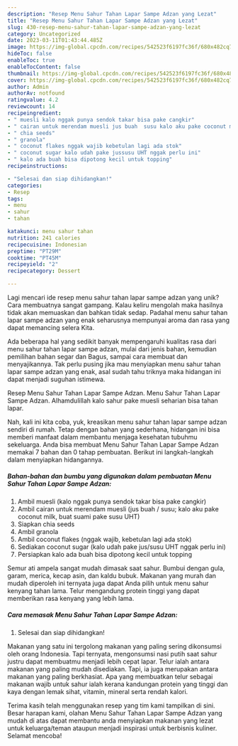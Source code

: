 ```yaml
---
description: "Resep Menu Sahur Tahan Lapar Sampe Adzan yang Lezat"
title: "Resep Menu Sahur Tahan Lapar Sampe Adzan yang Lezat"
slug: 430-resep-menu-sahur-tahan-lapar-sampe-adzan-yang-lezat
category: Uncategorized
date: 2023-03-11T01:43:44.485Z
image: https://img-global.cpcdn.com/recipes/542523f6197fc36f/680x482cq70/menu-sahur-tahan-lapar-sampe-adzan-foto-resep-utama.jpg
hideToc: false
enableToc: true
enableTocContent: false
thumbnail: https://img-global.cpcdn.com/recipes/542523f6197fc36f/680x482cq70/menu-sahur-tahan-lapar-sampe-adzan-foto-resep-utama.jpg
cover: https://img-global.cpcdn.com/recipes/542523f6197fc36f/680x482cq70/menu-sahur-tahan-lapar-sampe-adzan-foto-resep-utama.jpg
author: Admin
authorAv: notfound
ratingvalue: 4.2
reviewcount: 14
recipeingredient:
- " muesli kalo nggak punya sendok takar bisa pake cangkir"
- " cairan untuk merendam muesli jus buah  susu kalo aku pake coconut milk buat suami pake susu UHT"
- " chia seeds"
- " granola"
- " coconut flakes nggak wajib kebetulan lagi ada stok"
- " coconut sugar kalo udah pake jussusu UHT nggak perlu ini"
- " kalo ada buah bisa dipotong kecil untuk topping"
recipeinstructions:

- "Selesai dan siap dihidangkan!"
categories:
- Resep
tags:
- menu
- sahur
- tahan

katakunci: menu sahur tahan 
nutrition: 241 calories
recipecuisine: Indonesian
preptime: "PT29M"
cooktime: "PT45M"
recipeyield: "2"
recipecategory: Dessert

---
```





Lagi mencari ide resep menu sahur tahan lapar sampe adzan yang unik? Cara membuatnya sangat gampang. Kalau keliru mengolah maka hasilnya tidak akan memuaskan dan bahkan tidak sedap. Padahal menu sahur tahan lapar sampe adzan yang enak seharusnya mempunyai aroma dan rasa yang dapat memancing selera Kita.





Ada beberapa hal yang sedikit banyak mempengaruhi kualitas rasa dari menu sahur tahan lapar sampe adzan, mulai dari jenis bahan, kemudian pemilihan bahan segar dan Bagus, sampai cara membuat dan menyajikannya. Tak perlu pusing jika mau menyiapkan menu sahur tahan lapar sampe adzan yang enak,      asal sudah tahu triknya maka hidangan ini dapat menjadi suguhan istimewa.














Resep Menu Sahur Tahan Lapar Sampe Adzan. Menu Sahur Tahan Lapar Sampe Adzan. Alhamdulillah kalo sahur pake muesli seharian bisa tahan lapar.






Nah, kali ini kita coba, yuk, kreasikan menu sahur tahan lapar sampe adzan sendiri di rumah. Tetap dengan bahan yang sederhana, hidangan ini bisa memberi manfaat dalam membantu menjaga kesehatan tubuhmu sekeluarga. Anda bisa membuat Menu Sahur Tahan Lapar Sampe Adzan memakai 7 bahan dan 0 tahap pembuatan. Berikut ini langkah-langkah dalam menyiapkan hidangannya.

<!--inarticleads1-->

##### Bahan-bahan dan bumbu yang digunakan dalam pembuatan Menu Sahur Tahan Lapar Sampe Adzan:

1. Ambil  muesli (kalo nggak punya sendok takar bisa pake cangkir)
1. Ambil  cairan untuk merendam muesli (jus buah / susu; kalo aku pake coconut milk, buat suami pake susu UHT)
1. Siapkan  chia seeds
1. Ambil  granola
1. Ambil  coconut flakes (nggak wajib, kebetulan lagi ada stok)
1. Sediakan  coconut sugar (kalo udah pake jus/susu UHT nggak perlu ini)
1. Persiapkan  kalo ada buah bisa dipotong kecil untuk topping


Semur ati ampela sangat mudah dimasak saat sahur. Bumbui dengan gula, garam, merica, kecap asin, dan kaldu bubuk. Makanan yang murah dan mudah diperoleh ini ternyata juga dapat Anda pilih untuk menu sahur kenyang tahan lama. Telur mengandung protein tinggi yang dapat memberikan rasa kenyang yang lebih lama. 

<!--inarticleads2-->

##### Cara memasak Menu Sahur Tahan Lapar Sampe Adzan:


1. Selesai dan siap dihidangkan!

Makanan yang satu ini tergolong makanan yang paling sering dikonsumsi oleh orang Indonesia. Tapi ternyata, mengonsumsi nasi putih saat sahur justru dapat membuatmu menjadi lebih cepat lapar. Telur ialah antara makanan yang paling mudah disediakan. Tapi, ia juga merupakan antara makanan yang paling berkhasiat. Apa yang membuatkan telur sebagai makanan wajib untuk sahur ialah kerana kandungan protein yang tinggi dan kaya dengan lemak sihat, vitamin, mineral serta rendah kalori. 

Terima kasih telah menggunakan resep yang tim kami tampilkan di sini. Besar harapan kami, olahan Menu Sahur Tahan Lapar Sampe Adzan yang mudah di atas dapat membantu anda menyiapkan makanan yang lezat untuk keluarga/teman ataupun menjadi inspirasi untuk berbisnis kuliner. Selamat mencoba!
